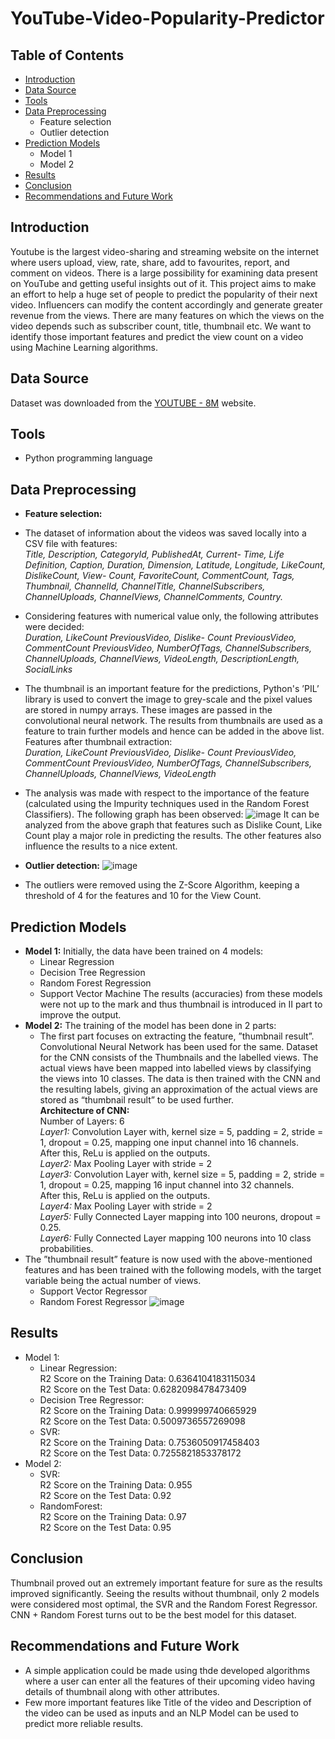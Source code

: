 # YouTube-Video-Popularity-Predictor

<!-- TABLE OF CONTENTS -->
## Table of Contents

* [Introduction](#introduction)
* [Data Source](#data-source)
* [Tools](#tools)
* [Data Preprocessing](#data-preprocessing) 
  * Feature selection
  * Outlier detection
* [Prediction Models](#prediction-models)
  * Model 1
  * Model 2
* [Results](#Results)
* [Conclusion](#Conclusion)
* [Recommendations and Future Work](#recommendations-and-future-work)

<!-- INTRODUCTION -->
## Introduction

Youtube is the largest video-sharing and streaming website on the internet where users upload, view, rate, share, add to favourites, report, and comment on videos. There is a large possibility for examining data present on YouTube and getting useful insights out of it. This project aims to make an effort to help a huge set of people to predict the popularity of their next video. Influencers can modify the content accordingly and generate greater revenue from the views. There are many features on which the views on the video depends such as subscriber count, title, thumbnail etc. We want to identify those important features and predict the view count on a video using Machine Learning algorithms.

<!--DATA SOURCE-->
## Data Source

Dataset was downloaded from the [YOUTUBE - 8M](https://research.google.com/youtube8m/index.html) website.

<!--TOOLS-->
## Tools
* Python programming language

<!--DATA PREPROCESSING-->
## Data Preprocessing
* **Feature selection:**
* The dataset of information about the videos was saved locally into a CSV file with features: <br/>
*Title, Description, CategoryId, PublishedAt, Current-
Time, Life Definition, Caption, Duration, Dimension,
Latitude, Longitude, LikeCount, DislikeCount, View-
Count, FavoriteCount, CommentCount, Tags, Thumbnail,
ChannelId, ChannelTitle, ChannelSubscribers, ChannelUploads,
ChannelViews, ChannelComments, Country.* <br/>
* Considering features with numerical value only, the following
attributes were decided: </br>
*Duration, LikeCount PreviousVideo, Dislike-
Count PreviousVideo, CommentCount PreviousVideo,
NumberOfTags, ChannelSubscribers, ChannelUploads,
ChannelViews, VideoLength, DescriptionLength, SocialLinks*
* The thumbnail is an important
feature for the predictions, Python's
’PIL’ library is used to convert the image to
grey-scale and the pixel values are stored in numpy arrays.
These images are passed in the convolutional
neural network. The results from thumbnails are used as a
feature to train further models and hence can be added in
the above list.
Features after thumbnail extraction: <br/>
*Duration, LikeCount PreviousVideo, Dislike-
Count PreviousVideo, CommentCount PreviousVideo,
NumberOfTags, ChannelSubscribers, ChannelUploads,
ChannelViews, VideoLength*
* The analysis was made with respect to the importance of
the feature (calculated using the Impurity techniques used
in the Random Forest Classifiers). The following graph has
been observed:
![image](https://user-images.githubusercontent.com/81852314/120921273-93d33b00-c6e0-11eb-8603-249e1b8c5d37.png)
It can be analyzed from the above graph that features
such as Dislike Count, Like Count play a major role in
predicting the results. The other features also influence the
results to a nice extent.

* **Outlier detection:**
![image](https://user-images.githubusercontent.com/81852314/120921307-b8c7ae00-c6e0-11eb-8e4f-77ef668f226e.png)
* The outliers were removed using the Z-Score Algorithm, keeping a threshold
of 4 for the features and 10 for the View Count. 

<!-- PREDICTION MODELS-->
## Prediction Models
* **Model 1:** Initially, the data have been trained on 4 models:
  * Linear Regression
  * Decision Tree Regression
  * Random Forest Regression
  * Support Vector Machine
  The results (accuracies) from these models were
not up to the mark and thus thumbnail is introduced in II
part to improve the output.
* **Model 2:**  The training of the model has been done in 2 parts: <br/>
  * The first part focuses on extracting the feature, ”thumbnail
result”. Convolutional Neural Network has been
used for the same. Dataset for the CNN consists of the
Thumbnails and the labelled views. The actual views
have been mapped into labelled views by classifying the
views into 10 classes. The data is then trained with the
CNN and the resulting labels, giving an approximation of
the actual views are stored as “thumbnail result” to be used
further. <br/>
  **Architecture of CNN:** <br/>
Number of Layers: 6 <br/>
*Layer1:* Convolution Layer with, kernel size = 5, padding
= 2, stride = 1, dropout = 0.25, mapping one input channel
into 16 channels. <br/>
After this, ReLu is applied on the outputs.<br/>
*Layer2:* Max Pooling Layer with stride = 2 <br/>
*Layer3:* Convolution Layer with, kernel size = 5,
padding = 2, stride = 1, dropout = 0.25, mapping 16 input
channel into 32 channels.<br/>
After this, ReLu is applied on the outputs.<br/>
*Layer4:* Max Pooling Layer with stride = 2<br/>
*Layer5:* Fully Connected Layer mapping into 100
neurons, dropout = 0.25.<br/>
*Layer6:* Fully Connected Layer mapping 100 neurons
into 10 class probabilities. <br/>
* The ”thumbnail result” feature is now used with
the above-mentioned features and has been trained with the
following models, with the target variable being the actual
number of views.
    * Support Vector Regressor
    * Random Forest Regressor
     ![image](https://user-images.githubusercontent.com/81852314/120922056-aea7ae80-c6e4-11eb-8516-a98ac286be7b.png)


<!--RESULTS-->
## Results
* Model 1:
  * Linear Regression: <br/>
R2 Score on the Training Data: 0.6364104183115034 <br/>
R2 Score on the Test Data: 0.6282098478473409 <br/>
  * Decision Tree Regressor: <br/>
R2 Score on the Training Data: 0.999999740665929 <br/>
R2 Score on the Test Data: 0.5009736557269098  <br/>
  * SVR: <br/>
R2 Score on the Training Data: 0.7536050917458403 <br/>
R2 Score on the Test Data: 0.7255821853378172 <br/>
* Model 2:  <br/>
  * SVR:  <br/>
R2 Score on the Training Data: 0.955  <br/>
R2 Score on the Test Data: 0.92  <br/>
  * RandomForest:  <br/>
R2 Score on the Training Data: 0.97  <br/>
R2 Score on the Test Data: 0.95  <br/>

<!-- CONCLUSION-->
## Conclusion
Thumbnail proved out an extremely important feature
for sure as the results improved significantly.
Seeing the results without thumbnail, only 2 models
were considered most optimal, the SVR and the Random
Forest Regressor.
CNN + Random Forest turns out to be the best model
for this dataset.

<!--RECOMMENDATION AND FUTURE WORK-->
## Recommendations and Future Work
* A simple application could be made using thde developed algorithms
where a user can enter all the features of their upcoming
video having details of thumbnail along with other
attributes.
* Few more important features like
Title of the video and Description of the video can be used as inputs and an NLP Model can be used to predict more reliable results.

